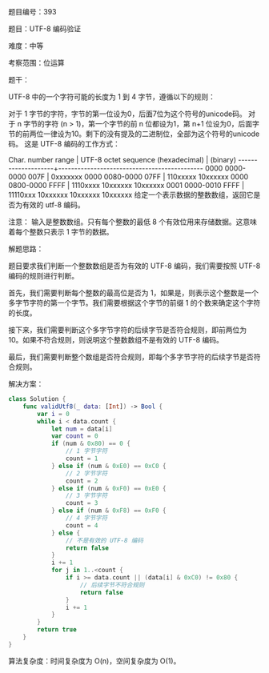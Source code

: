 题目编号：393

题目：UTF-8 编码验证

难度：中等

考察范围：位运算

题干：

UTF-8 中的一个字符可能的长度为 1 到 4 字节，遵循以下的规则：

对于 1 字节的字符，字节的第一位设为0，后面7位为这个符号的unicode码。
对于 n 字节的字符 (n > 1)，第一个字节的前 n 位都设为1，第 n+1 位设为0，后面字节的前两位一律设为10。剩下的没有提及的二进制位，全部为这个符号的unicode码。
这是 UTF-8 编码的工作方式：

   Char. number range  |        UTF-8 octet sequence
      (hexadecimal)    |              (binary)
   --------------------+---------------------------------------------
   0000 0000-0000 007F | 0xxxxxxx
   0000 0080-0000 07FF | 110xxxxx 10xxxxxx
   0000 0800-0000 FFFF | 1110xxxx 10xxxxxx 10xxxxxx
   0001 0000-0010 FFFF | 11110xxx 10xxxxxx 10xxxxxx 10xxxxxx
给定一个表示数据的整数数组，返回它是否为有效的 utf-8 编码。

注意：
输入是整数数组。只有每个整数的最低 8 个有效位用来存储数据。这意味着每个整数只表示 1 字节的数据。

解题思路：

题目要求我们判断一个整数数组是否为有效的 UTF-8 编码，我们需要按照 UTF-8 编码的规则进行判断。

首先，我们需要判断每个整数的最高位是否为 1，如果是，则表示这个整数是一个多字节字符的第一个字节。我们需要根据这个字节的前缀 1 的个数来确定这个字符的长度。

接下来，我们需要判断这个多字节字符的后续字节是否符合规则，即前两位为 10。如果不符合规则，则说明这个整数数组不是有效的 UTF-8 编码。

最后，我们需要判断整个数组是否符合规则，即每个多字节字符的后续字节是否符合规则。

解决方案：

```swift
class Solution {
    func validUtf8(_ data: [Int]) -> Bool {
        var i = 0
        while i < data.count {
            let num = data[i]
            var count = 0
            if (num & 0x80) == 0 {
                // 1 字节字符
                count = 1
            } else if (num & 0xE0) == 0xC0 {
                // 2 字节字符
                count = 2
            } else if (num & 0xF0) == 0xE0 {
                // 3 字节字符
                count = 3
            } else if (num & 0xF8) == 0xF0 {
                // 4 字节字符
                count = 4
            } else {
                // 不是有效的 UTF-8 编码
                return false
            }
            i += 1
            for j in 1..<count {
                if i >= data.count || (data[i] & 0xC0) != 0x80 {
                    // 后续字节不符合规则
                    return false
                }
                i += 1
            }
        }
        return true
    }
}
```

算法复杂度：时间复杂度为 O(n)，空间复杂度为 O(1)。